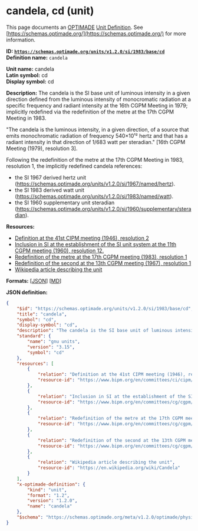 # candela, cd (unit)
This page documents an [OPTIMADE](https://www.optimade.org/) [Unit Definition](https://schemas.optimade.org/#definitions). See [https://schemas.optimade.org/](https://schemas.optimade.org/) for more information.

**ID: [`https://schemas.optimade.org/units/v1.2.0/si/1983/base/cd`](https://schemas.optimade.org/units/v1.2.0/si/1983/base/cd)**  
**Definition name:** `candela`

**Unit name:** candela  
**Latin symbol:** cd  
**Display symbol:** cd  
  
**Description:** The candela is the SI base unit of luminous intensity in a given direction defined from the luminous intensity of monocromatic radiation at a specific frequency and radiant intensity at the 16th CGPM Meeting in 1979; implicitly redefined via the redefinition of the metre at the 17th CGPM Meeting in 1983.

"The candela is the luminous intensity, in a given direction, of a source that emits monochromatic radiation of frequency 540×10¹² hertz and that has a radiant intensity in that direction of 1/683 watt per steradian." [16th CGPM Meeting (1979), resolution 3].

Following the redefinition of the metre at the 17th CGPM Meeting in 1983, resolution 1, the implicitly redefined candela references:

- the SI 1967 derived hertz unit (https://schemas.optimade.org/units/v1.2.0/si/1967/named/hertz).
- the SI 1983 derived watt unit (https://schemas.optimade.org/units/v1.2.0/si/1983/named/watt).
- the SI 1960 supplementary unit steradian (https://schemas.optimade.org/units/v1.2.0/si/1960/supplementary/steradian).

**Resources:**

- [Definition at the 41st CIPM meeting (1946), resolution 2](https://www.bipm.org/en/committees/ci/cipm/41-1946/resolution-2)
- [Inclusion in SI at the establishment of the SI unit system at the 11th CGPM meeting (1960), resolution 12.](https://www.bipm.org/en/committees/cg/cgpm/11-1960/resolution-12)
- [Redefinition of the metre at the 17th CGPM meeting (1983), resolution 1](https://www.bipm.org/en/committees/cg/cgpm/17-1983/resolution-1)
- [Redefinition of the second at the 13th CGPM meeting (1967), resolution 1](https://www.bipm.org/en/committees/cg/cgpm/13-1967/resolution-1)
- [Wikipedia article describing the unit](https://en.wikipedia.org/wiki/Candela)


**Formats:** [[JSON](cd.json)] [[MD](cd.md)]

**JSON definition:**

``` json
{
    "$id": "https://schemas.optimade.org/units/v1.2.0/si/1983/base/cd",
    "title": "candela",
    "symbol": "cd",
    "display-symbol": "cd",
    "description": "The candela is the SI base unit of luminous intensity in a given direction defined from the luminous intensity of monocromatic radiation at a specific frequency and radiant intensity at the 16th CGPM Meeting in 1979; implicitly redefined via the redefinition of the metre at the 17th CGPM Meeting in 1983.\n\n\"The candela is the luminous intensity, in a given direction, of a source that emits monochromatic radiation of frequency 540\u00d710\u00b9\u00b2 hertz and that has a radiant intensity in that direction of 1/683 watt per steradian.\" [16th CGPM Meeting (1979), resolution 3].\n\nFollowing the redefinition of the metre at the 17th CGPM Meeting in 1983, resolution 1, the implicitly redefined candela references:\n\n- the SI 1967 derived hertz unit (https://schemas.optimade.org/units/v1.2.0/si/1967/named/hertz).\n- the SI 1983 derived watt unit (https://schemas.optimade.org/units/v1.2.0/si/1983/named/watt).\n- the SI 1960 supplementary unit steradian (https://schemas.optimade.org/units/v1.2.0/si/1960/supplementary/steradian).",
    "standard": {
        "name": "gnu units",
        "version": "3.15",
        "symbol": "cd"
    },
    "resources": [
        {
            "relation": "Definition at the 41st CIPM meeting (1946), resolution 2",
            "resource-id": "https://www.bipm.org/en/committees/ci/cipm/41-1946/resolution-2"
        },
        {
            "relation": "Inclusion in SI at the establishment of the SI unit system at the 11th CGPM meeting (1960), resolution 12.",
            "resource-id": "https://www.bipm.org/en/committees/cg/cgpm/11-1960/resolution-12"
        },
        {
            "relation": "Redefinition of the metre at the 17th CGPM meeting (1983), resolution 1",
            "resource-id": "https://www.bipm.org/en/committees/cg/cgpm/17-1983/resolution-1"
        },
        {
            "relation": "Redefinition of the second at the 13th CGPM meeting (1967), resolution 1",
            "resource-id": "https://www.bipm.org/en/committees/cg/cgpm/13-1967/resolution-1"
        },
        {
            "relation": "Wikipedia article describing the unit",
            "resource-id": "https://en.wikipedia.org/wiki/Candela"
        }
    ],
    "x-optimade-definition": {
        "kind": "unit",
        "format": "1.2",
        "version": "1.2.0",
        "name": "candela"
    },
    "$schema": "https://schemas.optimade.org/meta/v1.2.0/optimade/physical_unit_definition.md"
}
```